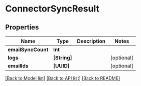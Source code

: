 # ConnectorSyncResult

## Properties
Name | Type | Description | Notes
------------ | ------------- | ------------- | -------------
**emailSyncCount** | **Int** |  | 
**logs** | **[String]** |  | [optional] 
**emailIds** | **[UUID]** |  | [optional] 

[[Back to Model list]](../README#documentation-for-models) [[Back to API list]](../README#documentation-for-api-endpoints) [[Back to README]](../README)


